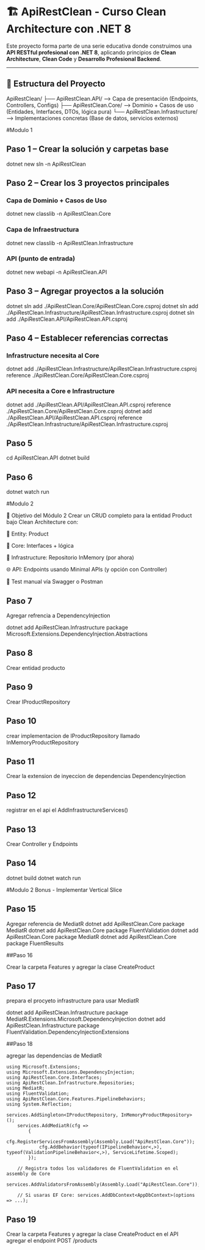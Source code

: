 # 🏗️ ApiRestClean - Curso Clean Architecture con .NET 8

Este proyecto forma parte de una serie educativa donde construimos una **API RESTful profesional con .NET 8**, aplicando principios de **Clean Architecture**, **Clean Code** y **Desarrollo Profesional Backend**.

---


## 📂 Estructura del Proyecto

ApiRestClean/
├── ApiRestClean.API/           --> Capa de presentación (Endpoints, Controllers, Configs)
├── ApiRestClean.Core/          --> Dominio + Casos de uso (Entidades, Interfaces, DTOs, lógica pura)
└── ApiRestClean.Infrastructure/ --> Implementaciones concretas (Base de datos, servicios externos)

#Modulo 1 


## Paso 1 – Crear la solución y carpetas base
dotnet new sln -n ApiRestClean

## Paso 2 – Crear los 3 proyectos principales
### Capa de Dominio + Casos de Uso
dotnet new classlib -n ApiRestClean.Core

### Capa de Infraestructura
dotnet new classlib -n ApiRestClean.Infrastructure

### API (punto de entrada)
dotnet new webapi -n ApiRestClean.API

## Paso 3 – Agregar proyectos a la solución
dotnet sln add ./ApiRestClean.Core/ApiRestClean.Core.csproj
dotnet sln add ./ApiRestClean.Infrastructure/ApiRestClean.Infrastructure.csproj
dotnet sln add ./ApiRestClean.API/ApiRestClean.API.csproj

## Paso 4 – Establecer referencias correctas

### Infrastructure necesita al Core
dotnet add ./ApiRestClean.Infrastructure/ApiRestClean.Infrastructure.csproj reference ./ApiRestClean.Core/ApiRestClean.Core.csproj

### API necesita a Core e Infrastructure
dotnet add ./ApiRestClean.API/ApiRestClean.API.csproj reference ./ApiRestClean.Core/ApiRestClean.Core.csproj
dotnet add ./ApiRestClean.API/ApiRestClean.API.csproj reference ./ApiRestClean.Infrastructure/ApiRestClean.Infrastructure.csproj

## Paso 5
cd ApiRestClean.API
dotnet build 

## Paso 6

dotnet watch run

#Modulo 2

🎯 Objetivo del Módulo 2 
Crear un CRUD completo para la entidad Product bajo Clean Architecture con:

💾 Entity: Product

🧠 Core: Interfaces + lógica

🧱 Infrastructure: Repositorio InMemory (por ahora)

🌐 API: Endpoints usando Minimal APIs (y opción con Controller)

🧪 Test manual vía Swagger o Postman

## Paso 7
Agregar refrencia a DependencyInjection

dotnet add ApiRestClean.Infrastructure package Microsoft.Extensions.DependencyInjection.Abstractions

## Paso 8
Crear entidad producto

## Paso 9
Crear IProductRepository

## Paso 10
crear implementacion de IProductRepository llamado InMemoryProductRepository

## Paso 11
Crear la extension de inyeccion de dependencias DependencyInjection

## Paso 12 
registrar en el api el AddInfrastructureServices()

## Paso 13 
Crear Controller y Endpoints

## Paso 14 
dotnet build
dotnet watch run

#Modulo 2 Bonus - Implementar Vertical Slice

## Paso 15

Agregar referencia de MediatR
dotnet add ApiRestClean.Core package MediatR
dotnet add ApiRestClean.Core package FluentValidation
dotnet add ApiRestClean.Core package MediatR
dotnet add ApiRestClean.Core package FluentResults

##Paso 16

Crear la carpeta Features y agregar la clase CreateProduct

## Paso 17
prepara el procyeto infrastructure para usar MediatR

dotnet add ApiRestClean.Infrastructure package MediatR.Extensions.Microsoft.DependencyInjection
dotnet add ApiRestClean.Infrastructure package FluentValidation.DependencyInjectionExtensions

##Paso 18

agregar las dependencias de MediatR

    using Microsoft.Extensions;
    using Microsoft.Extensions.DependencyInjection;
    using ApiRestClean.Core.Interfaces;
    using ApiRestClean.Infrastructure.Repositories;
    using MediatR;
    using FluentValidation;
    using ApiRestClean.Core.Features.PipelineBehaviors;
    using System.Reflection;

    services.AddSingleton<IProductRepository, InMemoryProductRepository>();
        services.AddMediatR(cfg =>
            {
                cfg.RegisterServicesFromAssembly(Assembly.Load("ApiRestClean.Core"));
                cfg.AddBehavior(typeof(IPipelineBehavior<,>), typeof(ValidationPipelineBehavior<,>), ServiceLifetime.Scoped);
            });

        // Registra todos los validadores de FluentValidation en el assembly de Core
        services.AddValidatorsFromAssembly(Assembly.Load("ApiRestClean.Core"));

        // Si usaras EF Core: services.AddDbContext<AppDbContext>(options => ...);

## Paso 19

Crear la carpeta Features y agregar la clase CreateProduct en el API
agregar el endpoint POST /products


